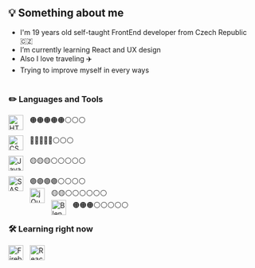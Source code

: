 ## 💡 Something about me 
- I'm 19 years old self-taught FrontEnd developer from Czech Republic 🇨🇿
- I’m currently learning React and UX design 
- Also I love traveling ✈️
- Trying to improve myself in every ways 

#

### ✏️ Languages and Tools 
<div>
<img align="left" alt="HTML" width="30px" style="padding-right:10px;" src="https://cdn.jsdelivr.net/gh/devicons/devicon/icons/html5/html5-original.svg"> 
🟠🟠🟠🟠🟠⚪⚪⚪ 
</div> <br />

<div>
<img align="left" alt="CSS" width="30px" style="padding-right:10px;" src="https://cdn.jsdelivr.net/gh/devicons/devicon/icons/css3/css3-original.svg"> 
🔵🔵🔵🔵🔵⚪⚪⚪ 
</div> <br />

<div>
<img align="left" alt="JavaScript" width="30px" style="padding-right:10px;" src="https://cdn.jsdelivr.net/gh/devicons/devicon/icons/javascript/javascript-original.svg"> 
🟡🟡🟡⚪⚪⚪⚪⚪ 
</div> <br />

<img align="left" alt="SASS" width="30px" style="padding-right:10px;" src="https://cdn.jsdelivr.net/gh/devicons/devicon/icons/sass/sass-original.svg"> 
🟣🟣🟣🟣⚪⚪⚪⚪ <br />

<img align="left" alt="jQuery" width="30px" style="padding-right:10px;" src="https://cdn.jsdelivr.net/gh/devicons/devicon/icons/jquery/jquery-original.svg"> 
🟡🟡⚪⚪⚪⚪⚪⚪ <br />

<img align="left" alt="Blender" width="30px" style="padding-right:10px;" src="https://cdn.jsdelivr.net/gh/devicons/devicon/icons/blender/blender-original.svg"> 
🟠🟠🟠⚪⚪⚪⚪⚪ <br />

### 🛠️ Learning right now 

<img align="left" alt="Firebase" width="30px" style="padding-right:10px;" src="https://cdn.jsdelivr.net/gh/devicons/devicon/icons/firebase/firebase-plain.svg">
<img align="left" alt="React" width="30px" style="padding-right:10px;" src="https://cdn.jsdelivr.net/gh/devicons/devicon/icons/react/react-original.svg">
